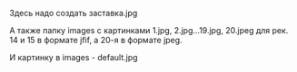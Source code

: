 Здесь надо создать заставка.jpg

А также папку images с картинками 1.jpg, 2.jpg...19.jpg, 20.jpeg для рек. 14 и 15 в формате jfif, а 20-я в формате jpeg.

И картинку в images - default.jpg
